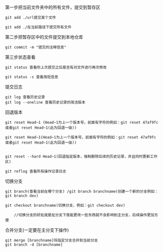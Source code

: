 第一步把当前文件夹中的所有文件，提交到暂存区

~~~
git add ./url提交某个文件

git add ./在当前路径下提交所有文件
~~~

第二步把暂存区中的文件提交到本地仓库

~~~
git commit -m "提交的注释信息"
~~~

第三步状态查看

~~~
git status 查看你上次提交之后是否有对文件进行再次修改

git status -s 查看简短信息
~~~

提交日志

~~~
git log 查看历史记录
git log --oneline 查看历史记录的简洁版本
~~~

回退版本

~~~
git reset Head~1 (Head~1为上一个版本号，前面有字符的例如：git reset 47af9fc 或者git reset Head~1(此为回退一级))

git reset Head~1(Head~1为上一个版本号，前面有字符的例如：git reset 47af9fc 或者git reset Head~1(此为回退一级))


git reset --hard Head~1(回退指定版本，强制删除后续的历史记录，并且同时更新工作区)

git reflog 查看所有操作记录日志
~~~


切换分支

~~~
git branch(查看当前在哪个分支) /git branch branchname(创建一个新的分支例如：git branch dev)

git checkout branchname(切换分支，例如：git checkout dev)

	//切换分支的好处就是在分支下我能更改一些东西就不会影响到主分支，后续操作更加方便
~~~

合并分支(一定要在主分支下操作)

~~~
git merge [branchname]将指定分支合并到当前分支
git branch -d [branchname]
~~~

